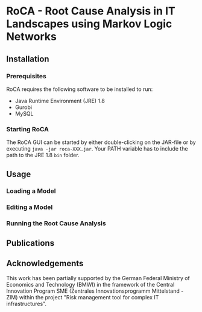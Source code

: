 # RoCA - Root Cause Analysis in IT Landscapes using Markov Logic Networks

## Installation

### Prerequisites
RoCA requires the following software to be installed to run:
* Java Runtime Environment (JRE) 1.8
* Gurobi
* MySQL

### Starting RoCA
The RoCA GUI can be started by either double-clicking on the JAR-file or by 
executing `java -jar roca-XXX.jar`. Your PATH variable has to include the path
to the JRE 1.8 `bin` folder.

## Usage

### Loading a Model

### Editing a Model

### Running the Root Cause Analysis

## Publications

## Acknowledgements
This work has been partially supported by the German Federal Ministry of 
Economics and Technology (BMWI) in the framework of the Central Innovation 
Program SME (Zentrales Innovationsprogramm Mittelstand - ZIM) within the project 
"Risk management tool for complex IT infrastructures".


